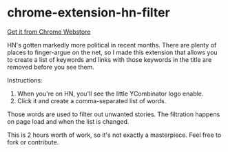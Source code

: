 # chrome-extension-hn-filter

[Get it from Chrome Webstore](https://chrome.google.com/webstore/detail/hn-keyword-filter/ooablmjjcdbdjhhjkaffpbjnanonjgnm?hl=en-US&gl=US)

HN's gotten markedly more political in recent months. There are plenty of places to finger-argue on the net, so I made this extension that allows you to create a list of keywords and links with those keywords in the title are removed before you see them.

Instructions:

1. When you're on HN, you'll see the little YCombinator logo enable. 
2. Click it and create a comma-separated list of words. 

Those words are used to filter out unwanted stories. The filtration happens on page load and when the list is changed.

This is 2 hours worth of work, so it's not exactly a masterpiece. Feel free to fork or contribute. 
